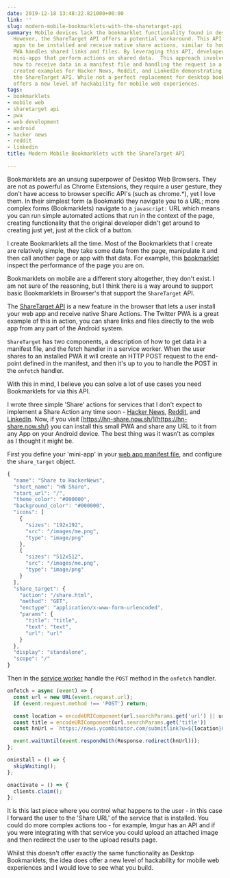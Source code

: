```yaml
---
date: 2019-12-18 13:48:22.821000+00:00
link: ''
slug: modern-mobile-bookmarklets-with-the-sharetarget-api
summary: Mobile devices lack the bookmarklet functionality found in desktop browsers.
  However, the ShareTarget API offers a potential workaround. This API allows web
  apps to be installed and receive native share actions, similar to how the Twitter
  PWA handles shared links and files. By leveraging this API, developers can create
  mini-apps that perform actions on shared data.  This approach involves defining
  how to receive data in a manifest file and handling the request in a service worker.  I've
  created examples for Hacker News, Reddit, and LinkedIn demonstrating how to utilize
  the ShareTarget API. While not a perfect replacement for desktop bookmarklets, this
  offers a new level of hackability for mobile web experiences.
tags:
- bookmarklets
- mobile web
- sharetarget api
- pwa
- web development
- android
- hacker news
- reddit
- linkedin
title: Modern Mobile Bookmarklets with the ShareTarget API

---
```


Bookmarklets are an unsung superpower of Desktop Web Browsers. They are not as powerful as Chrome Extensions, they require a user gesture, they don't have access to browser specific API's (such as chrome.*), yet I love them. In their simplest form (a Bookmark) they navigate you to a URL; more complex forms (Bookmarklets) navigate to a `javascript:` URL which means you can run simple automated actions that run in the context of the page, creating functionality that the original developer didn't get around to creating just yet, just at the click of a button.

I create Bookmarklets all the time. Most of the Bookmarklets that I create are relatively simple, they take some data from the page, manipulate it and then call another page or app with that data. For example, this [bookmarklet](/bookmarklet-trace-page/) inspect the performance of the page you are on.

Bookmarklets on mobile are a different story altogether, they don't exist. I am not sure of the reasoning, but I think there is a way around to support basic Bookmarklets in Browser's that support the `ShareTarget` API. 

The [ShareTarget API](/file-web-share-target/) is a new feature in the browser that lets a user install your web app and receive native Share Actions. The Twitter PWA is a great example of this in action, you can share links and files directly to the web app from any part of the Android system.&nbsp;

`ShareTarget` has two components, a description of how to get data in a manifest file, and the fetch handler in a service worker. When the user shares to an installed PWA it will create an HTTP POST request to the end-point defined in the manifest, and then it's up to you to handle the POST in the `onfetch` handler.

With this in mind, I believe you can solve a lot of use cases you need Bookmarklets for via this API.

I wrote three simple 'Share' actions for services that I don't expect to implement a Share Action any time soon - [Hacker News](https://github.com/PaulKinlan/hn-share-target), [Reddit](https://github.com/PaulKinlan/reddit-share-target), and [LinkedIn](https://github.com/PaulKinlan/linkedinposter). Now, if you visit [https://hn-share.now.sh/](https://hn-share.now.sh/) you can install this small PWA and share any URL to it from any App on your Android device. The best thing was it wasn't as complex as I thought it might be.

First you define your 'mini-app' in your [web app manifest file](https://github.com/PaulKinlan/hn-share-target/blob/master/site/manifest.json), and configure the `share_target` object.

```JavaScript
{
  "name": "Share to HackerNews",
  "short_name": "HN Share",
  "start_url": "/",
  "theme_color": "#000000",
  "background_color": "#000000",
  "icons": [
    {
      "sizes": "192x192",
      "src": "/images/me.png",
      "type": "image/png"
    },
    {
      "sizes": "512x512",
      "src": "/images/me.png",
      "type": "image/png"
    }
  ],
  "share_target": {
    "action": "/share.html",
    "method": "GET",
    "enctype": "application/x-www-form-urlencoded",
    "params": {
      "title": "title",
      "text": "text",
      "url": "url"
    }
  },
  "display": "standalone",
  "scope": "/"
}
```

Then in the [service worker](https://github.com/PaulKinlan/hn-share-target/blob/master/site/sw.js) handle the `POST` method in the `onfetch` handler.

```JavaScript
onfetch = async (event) => {
  const url = new URL(event.request.url);
  if (event.request.method !== 'POST') return;

  const location = encodeURIComponent(url.searchParams.get('url') || url.searchParams.get('text'));
  const title = encodeURIComponent(url.searchParams.get('title'))
  const hnUrl = `https://news.ycombinator.com/submitlink?u=${location}&t=${title}`

  event.waitUntil(event.respondWith(Response.redirect(hnUrl)));
};

oninstall = () => {
  skipWaiting();
};

onactivate = () => {
  clients.claim();
};
```

It is this last piece where you control what happens to the user - in this case I forward the user to the 'Share URL' of the service that is installed. You could do more complex actions too - for example, Imgur has an API and if you were integrating with that service you could upload an attached image and then redirect the user to the upload results page.

Whilst this doesn't offer exactly the same functionality as Desktop Bookmarklets, the idea does offer a new level of hackability for mobile web experiences and I would love to see what you build.

